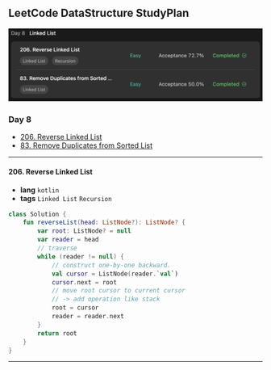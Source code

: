 ## LeetCode DataStructure StudyPlan

<img src="../../assets/leetcode_ds_lv1_day8.png" alt="leetcode_data_structure_level1_day8" style="zoom:50%;" />

### Day 8

- [206. Reverse Linked List](https://leetcode.com/problems/reverse-linked-list/?envType=study-plan&id=data-structure-i)
- [83. Remove Duplicates from Sorted List](https://leetcode.com/problems/remove-duplicates-from-sorted-list/?envType=study-plan&id=data-structure-i)

---

#### 206. Reverse Linked List

- **lang**  `kotlin` 
- **tags** `Linked List` `Recursion`

```kotlin
class Solution {
    fun reverseList(head: ListNode?): ListNode? {
        var root: ListNode? = null
        var reader = head
        // traverse
        while (reader != null) {
            // construct one-by-one backward.
            val cursor = ListNode(reader.`val`)
            cursor.next = root
            // move root cursor to current cursor
            // -> add operation like stack
            root = cursor
            reader = reader.next
        }
        return root
    }
}
```

---

